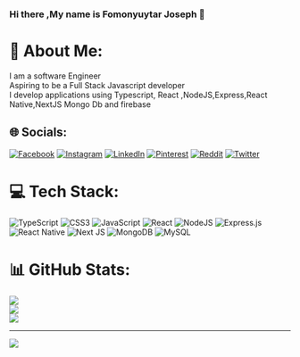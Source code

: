 ### Hi there ,My name is Fomonyuytar Joseph 👋


# 💫 About Me:
I am a software Engineer<br>Aspiring to be a Full Stack Javascript developer<br>I develop applications using Typescript, React ,NodeJS,Express,React Native,NextJS  Mongo Db and firebase


## 🌐 Socials:
[![Facebook](https://img.shields.io/badge/Facebook-%231877F2.svg?logo=Facebook&logoColor=white)](https://facebook.com/FomonyuytarJoseph) [![Instagram](https://img.shields.io/badge/Instagram-%23E4405F.svg?logo=Instagram&logoColor=white)](https://instagram.com/fomo_joseph) [![LinkedIn](https://img.shields.io/badge/LinkedIn-%230077B5.svg?logo=linkedin&logoColor=white)](https://linkedin.com/in/FomonyuytarJoseph) [![Pinterest](https://img.shields.io/badge/Pinterest-%23E60023.svg?logo=Pinterest&logoColor=white)](https://pinterest.com/fomonyuytar) [![Reddit](https://img.shields.io/badge/Reddit-%23FF4500.svg?logo=Reddit&logoColor=white)](https://reddit.com/user/Joseph_Neymar) [![Twitter](https://img.shields.io/badge/Twitter-%231DA1F2.svg?logo=Twitter&logoColor=white)](https://twitter.com/FJoseph-dev) 

# 💻 Tech Stack:
![TypeScript](https://img.shields.io/badge/typescript-%23007ACC.svg?style=for-the-badge&logo=typescript&logoColor=white) ![CSS3](https://img.shields.io/badge/css3-%231572B6.svg?style=for-the-badge&logo=css3&logoColor=white) ![JavaScript](https://img.shields.io/badge/javascript-%23323330.svg?style=for-the-badge&logo=javascript&logoColor=%23F7DF1E) ![React](https://img.shields.io/badge/react-%2320232a.svg?style=for-the-badge&logo=react&logoColor=%2361DAFB) ![NodeJS](https://img.shields.io/badge/node.js-6DA55F?style=for-the-badge&logo=node.js&logoColor=white) ![Express.js](https://img.shields.io/badge/express.js-%23404d59.svg?style=for-the-badge&logo=express&logoColor=%2361DAFB) ![React Native](https://img.shields.io/badge/react_native-%2320232a.svg?style=for-the-badge&logo=react&logoColor=%2361DAFB) ![Next JS](https://img.shields.io/badge/Next-black?style=for-the-badge&logo=next.js&logoColor=white) ![MongoDB](https://img.shields.io/badge/MongoDB-%234ea94b.svg?style=for-the-badge&logo=mongodb&logoColor=white) ![MySQL](https://img.shields.io/badge/mysql-%2300f.svg?style=for-the-badge&logo=mysql&logoColor=white)
# 📊 GitHub Stats:
![](https://github-readme-stats.vercel.app/api?username=Fomonyuytar-Joseph&theme=nightowl&hide_border=false&include_all_commits=false&count_private=false)<br/>
![](https://github-readme-streak-stats.herokuapp.com/?user=Fomonyuytar-Joseph&theme=nightowl&hide_border=false)<br/>
![](https://github-readme-stats.vercel.app/api/top-langs/?username=Fomonyuytar-Joseph&theme=nightowl&hide_border=false&include_all_commits=false&count_private=false&layout=compact)

---
[![](https://visitcount.itsvg.in/api?id=Fomonyuytar-Joseph&icon=0&color=0)](https://visitcount.itsvg.in)


